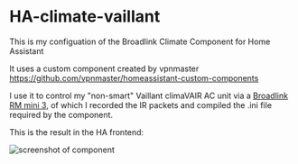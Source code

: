 # HA-climate-vaillant
This is my configuation of the Broadlink Climate Component for Home Assistant

It uses a custom component created by vpnmaster https://github.com/vpnmaster/homeassistant-custom-components

I use it to control my "non-smart" Vaillant climaVAIR AC unit via a [Broadlink RM mini 3](http://s.click.aliexpress.com/e/NeRezXE), of which I recorded the IR packets and compiled the .ini file required by the component.

This is the result in the HA frontend:

![screenshot of component](https://i.imgur.com/BDmD8DY.png)
